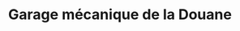 ---
title: "Garage mécanique de la Douane"
url: /faranah/garage-mecanique-de-la-douane/
shop: Autowerkstatt
---